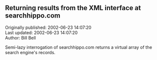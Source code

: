 ## Returning results from the XML interface at searchhippo.com  
Originally published: 2002-06-23 14:07:20  
Last updated: 2002-06-23 14:07:20  
Author: Bill Bell  
  
Semi-lazy interrogation of searchhippo.com returns a virtual array of the search engine's records.